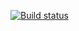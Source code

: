 [![Build status](https://ci.appveyor.com/api/projects/status/otfx0gcej723rlxo?svg=true)](https://ci.appveyor.com/project/Ilya/container-map)
